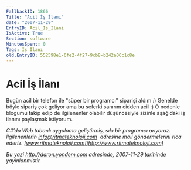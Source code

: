 ```yaml
---
FallbackID: 1866
Title: "Acil İş İlanı"
date: "2007-11-29"
EntryID: Acil_Is_Ilani
IsActive: True
Section: software
MinutesSpent: 0
Tags: İş İlanı
old.EntryID: 552598e1-6fe2-4f27-9cb8-b242a06c1c8e
---
```

# Acil İş İlanı
Bugün acil bir telefon ile "süper bir programcı" siparişi aldım :)
Genelde böyle sipariş çok geliyor ama bu seferki sanırım cidden acil :)
O nedenle blogumu takip edip de ilgilenenler olabilir düşüncesiyle
sizinle aşağıdaki iş ilanını paylaşmak istiyorum.

*C#’da Web tabanlı uygulama geliştirmiş, sıkı bir programcı arıyoruz.
İlgilenenlerin [info@ritmateknoloji.com](info@ritmateknoloji.com)  adresine mail göndermelerini
rica ederiz. [www.ritmateknoloji.com](http://www.ritmateknoloji.com)*



*Bu yazi http://daron.yondem.com adresinde, 2007-11-29 tarihinde yayinlanmistir.*
